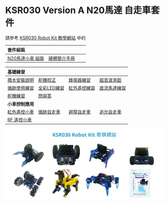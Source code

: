 # KSR030 Version A N20馬達 自走車套件

請參考 [KSR030 Robot Kit 教學網站](http://ksr030.kaise.com.tw/) 中的



| **套件組裝** |   |   |   | 
| :--- | --- |--- |--- |
| [N20馬達小車 組裝](https://youtu.be/J6v7Vv4p2i4) | [硬體簡介手冊](http://ksr030.kaise.com.tw/manual/KSR030.pdf) |   |   | 


| **基礎練習**                                               |                                                           |                                                            |                                                            |
| :--------------------------------------------------------- | --------------------------------------------------------- | ---------------------------------------------------------- | ---------------------------------------------------------- |
| [積木安裝說明](http://ksr030.kaise.com.tw/docs/EX001.html) | [舵機校正](http://ksr030.kaise.com.tw/docs/EX001-1.html)  | [蜂鳴器練習](http://ksr030.kaise.com.tw/docs/EX002.html)   | [超音波測距](http://ksr030.kaise.com.tw/docs/EX003.html)   |
| [循跡使用練習](http://ksr030.kaise.com.tw/docs/EX004.html) | [全彩LED練習](http://ksr030.kaise.com.tw/docs/EX005.html) | [紅外遙控練習](http://ksr030.kaise.com.tw/docs/EX006.html) | [直流馬達練習](http://ksr030.kaise.com.tw/docs/EX007.html) |
| [舵機練習](http://ksr030.kaise.com.tw/docs/EX008.html)     | [問與答](http://ksr030.kaise.com.tw/docs/EX-QA.html)      |                                                            |                                                            |
| **小車控制應用**                                           |                                                           |                                                            |                                                            |
| [紅外遙控小車](http://ksr030.kaise.com.tw/docs/EX101.html) | [循跡自走車](http://ksr030.kaise.com.tw/docs/EX102.html)  | [避障自走車](http://ksr030.kaise.com.tw/docs/EX103.html)   | [追光自走車](http://ksr030.kaise.com.tw/docs/EX104.html)   |
| [RF 遙控小車](http://ksr030.kaise.com.tw/docs/EX105.html)  |                                                           |                                                            |                                                            |



<img src="images/KSR030/001.jpg" alt="00000" style="zoom:100%;" />

